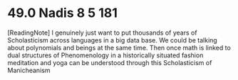 # 49.0 Nadis 8 5 181

[ReadingNote] I genuinely just want to put thousands of years of Scholasticism across languages in a big data base. We could be talking about polynomials and beings at the same time. Then once math is linked to dual structures of Phenomenology in a historically situated fashion meditation and yoga can be understood through this Scholasticism of Manicheanism
